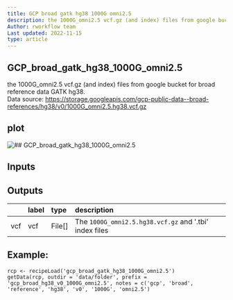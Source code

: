 ```yaml
---
title: GCP broad gatk hg38 1000G omni2.5
description: the 1000G_omni2.5 vcf.gz (and index) files from google bucket for broad reference data GATK hg38.
Author: rworkflow team
Last updated: 2022-11-15
type: article
---
```

## GCP_broad_gatk_hg38_1000G_omni2.5
the 1000G_omni2.5 vcf.gz (and index) files from google bucket for broad reference data GATK hg38.<br>Data source: <https://storage.googleapis.com/gcp-public-data--broad-references/hg38/v0/1000G_omni2.5.hg38.vcf.gz>
## plot
![## GCP_broad_gatk_hg38_1000G_omni2.5](/plots/rcp_gcp_broad_gatk_hg38_1000G_omni2.5.svg)
## Inputs

## Outputs
|    |label |type   |description                                            |
|:---|:-----|:------|:------------------------------------------------------|
|vcf |vcf   |File[] |The `1000G_omni2.5.hg38.vcf.gz` and '.tbi' index files |
## Example:
```
rcp <- recipeLoad('gcp_broad_gatk_hg38_1000G_omni2.5')
getData(rcp, outdir = 'data/folder', prefix = 'gcp_broad_hg38_v0_1000G_omni2.5', notes = c('gcp', 'broad', 'reference', 'hg38', 'v0', '1000G', 'omni2.5')
```

